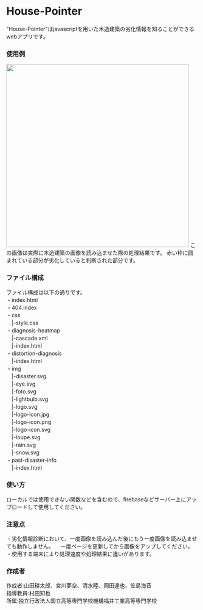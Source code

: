 # House-Pointer
 
"House-Pointer"はjavascriptを用いた木造建築の劣化情報を知ることができるwebアプリです。
 
 
### 使用例
<img src="https://i.imgur.com/QtVohNl.png" width="480">
この画像は実際に木造建築の画像を読み込ませた際の処理結果です。  赤い枠に囲まれている部分が劣化していると判断された部分です。


### ファイル構成
 ファイル構成は以下の通りです。  
・index.html  
・404.index    
・css  
　|-style.css  
・diagnosis-heatmap  
　|-cascade.xml  
　|-index.html  
・distortion-diagnosis  
　|-index.html  
・img  
　|-disaster.svg  
　|-eye.svg  
　|-foto.svg  
　|-lightbulb.svg  
　|-logo.svg  
　|-logo-icon.jpg  
　|-logo-icon.png  
　|-logo-icon.svg  
　|-loupe.svg  
　|-rain.svg  
　|-snow.svg  
・past-disaster-info  
　|-index.html

### 使い方

ローカルでは使用できない関数などを含むので、firebaseなどサーバー上にアップロードして使用してください。  

### 注意点
・劣化情報診断において、一度画像を読み込んだ後にもう一度画像を読み込ませても動作しません。 
　一度ページを更新してから画像をアップしてください。  
・使用する端末により処理速度や処理結果に違いがあります。

 
### 作成者
作成者:山田耕太郎、宮川夢空、清水陸、岡田達也、笠島海音  
指導教員:村田知也  
所属:独立行政法人国立高等専門学校機構福井工業高等専門学校


